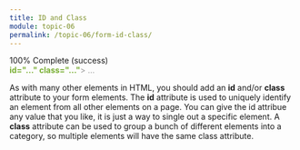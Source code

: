 ```yaml
---
title: ID and Class
module: topic-06
permalink: /topic-06/form-id-class/
---
```


<div class="divider-heading"></div>


<div class="panel panel-success">
  <div class="progress" style="margin-bottom: 0; border-bottom-left-radius: 0; border-bottom-right-radius: 0;">
    <div class="progress-bar progress-bar-success progress-bar-striped" role="progressbar" aria-valuenow="100" aria-valuemin="0" aria-valuemax="100" style="width: 100%">
      <span class="sr-only">100% Complete (success)</span>
    </div>
  </div>
  <div class="panel-body">
    <p style="font-size: large; margin: 0;"><span style="color: #999"><form action="#" method="..."</span> <span style="color: #79AF33; font-weight: bold;">id="..." class="..."</span><span style="color: #999">> ... </form></span></p>
  </div>
</div>


As with many other elements in HTML, you should add an **id** and/or **class** attribute to your form elements. The **id** attribute is used to uniquely identify an element from all other elements on a page. You can give the id attribue any value that you like, it is just a way to single out a specific element. A **class** attribute can be used to group a bunch of different elements into a category, so multiple elements will have the same class attribute.

